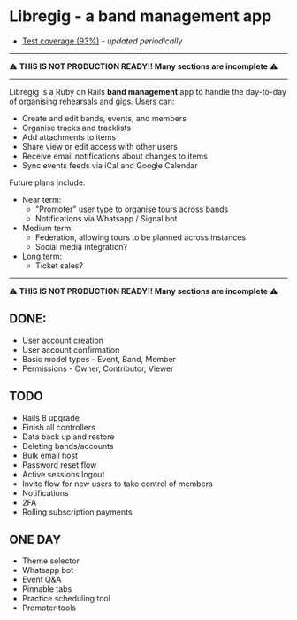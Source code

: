 # Libregig - a band management app

- [Test coverage (93%)](https://coverage.libregig.com/) *- updated periodically*

-----

⚠️ **THIS IS NOT PRODUCTION READY!! Many sections are incomplete** ⚠️

-----

Libregig is a Ruby on Rails **band management** app to handle the day-to-day of organising rehearsals and gigs. Users can:

- Create and edit bands, events, and members
- Organise tracks and tracklists
- Add attachments to items
- Share view or edit access with other users
- Receive email notifications about changes to items
- Sync events feeds via iCal and Google Calendar

Future plans include:

- Near term:
  - "Promoter" user type to organise tours across bands
  - Notifications via Whatsapp / Signal bot
- Medium term:
  - Federation, allowing tours to be planned across instances
  - Social media integration?
- Long term:
  - Ticket sales? 

-----

⚠️ **THIS IS NOT PRODUCTION READY!! Many sections are incomplete** ⚠️

## DONE:

* User account creation
* User account confirmation
* Basic model types - Event, Band, Member
* Permissions - Owner, Contributor, Viewer

## TODO

* Rails 8 upgrade
* Finish all controllers
* Data back up and restore
* Deleting bands/accounts
* Bulk email host
* Password reset flow
* Active sessions logout
* Invite flow for new users to take control of members
* Notifications
* 2FA
* Rolling subscription payments

## ONE DAY

* Theme selector
* Whatsapp bot
* Event Q&A
* Pinnable tabs
* Practice scheduling tool
* Promoter tools
